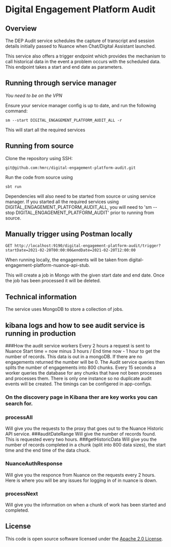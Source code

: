 # Digital Engagement Platform Audit

## Overview

The DEP Audit service schedules the capture of transcript and session details initially passed to 
Nuance when Chat/Digital Assistant launched.

This service also offers a trigger endpoint which provides the mechanism to call historical data
in the event a problem occurs with the scheduled data. This endpoint takes a start and end date as parameters.

## Running through service manager

*You need to be on the VPN*

Ensure your service manager config is up to date, and run the following command:

`sm --start DIGITAL_ENGAGEMENT_PLATFORM_AUDIT_ALL -r`

This will start all the required services

## Running from source
Clone the repository using SSH:

`git@github.com:hmrc/digital-engagement-platform-audit.git`

Run the code from source using

`sbt run`

Dependencies will also need to be started from source or using service manager. If you started all the required services using DIGITAL_ENGAGEMENT_PLATFORM_AUDIT_ALL, 
you will need to 'sm --stop DIGITAL_ENGAGEMENT_PLATFORM_AUDIT' prior to running from source.

## Manually trigger using Postman locally

`GET http://localhost:9190/digital-engagement-platform-audit/trigger?startDate=2021-02-20T00:00:00&endDate=2021-02-20T12:00:00`

When running locally, the engagements will be taken from digital-engagement-platform-nuance-api-stub.

This will create a job in Mongo with the given start date and end date. Once the job has been processed it will be deleted.

## Technical information
The service uses MongoDB to store a collection of jobs.

## kibana logs and how to see audit service is running in production
###How the audit service workers
Every 2 hours a request is sent to Nuance Start time = now minus 3 hours / End time now - 1 hour to get the number of records.
This data is out in a mongoDB. If there are no engagements returned the number will be 0.
The Audit service queries then splits the number of engagements into 800 chunks. 
Every 15 seconds a worker queries the database for any chunks that have not been processes and processes them.
There is only one instance so no duplicate audit events will be created. The timings can be configered in app-configs.

### On the discovery page in Kibana ther are key works you can search for.

### processAll 
Will give you the requests to the proxy that goes out to the Nuance Historic API service.
###auditDateRange
Will give the number of records found. This is requested every two hours.
###getHistoricData
Will give you the number of records completed in a chunk (split into 800 data sizes), 
the start time and the end time of the data chuck.

### NuanceAuthResponse
Will give you the responce from Nuance on the requests every 2 hours. 
Here is where you will be any issues for logging in of in nuance is down.

### processNext
Will give you the information on when a chunk of work has been started and completed.

## License

This code is open source software licensed under the [Apache 2.0 License]("http://www.apache.org/licenses/LICENSE-2.0.html").
